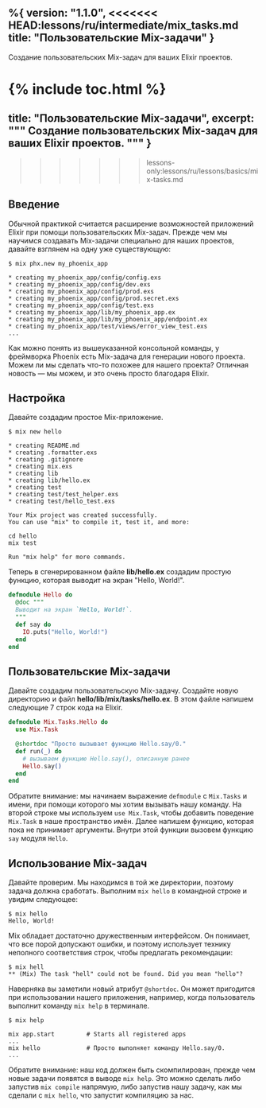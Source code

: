 %{
  version: "1.1.0",
<<<<<<< HEAD:lessons/ru/intermediate/mix_tasks.md
  title: "Пользовательские Mix-задачи"
}
---

Создание пользовательских Mix-задач для ваших Elixir проектов.

{% include toc.html %}
=======
  title: "Пользовательские Mix-задачи",
  excerpt: """
  Создание пользовательских Mix-задач для ваших Elixir проектов.
  """
}
---
>>>>>>> lessons-only:lessons/ru/lessons/basics/mix-tasks.md

## Введение

Обычной практикой считается расширение возможностей приложений Elixir при помощи пользовательских Mix-задач.
Прежде чем мы научимся создавать Mix-задачи специально для наших проектов, давайте взглянем на одну уже существующую:

```shell
$ mix phx.new my_phoenix_app

* creating my_phoenix_app/config/config.exs
* creating my_phoenix_app/config/dev.exs
* creating my_phoenix_app/config/prod.exs
* creating my_phoenix_app/config/prod.secret.exs
* creating my_phoenix_app/config/test.exs
* creating my_phoenix_app/lib/my_phoenix_app.ex
* creating my_phoenix_app/lib/my_phoenix_app/endpoint.ex
* creating my_phoenix_app/test/views/error_view_test.exs
...
```

Как можно понять из вышеуказанной консольной команды, у фреймворка Phoenix есть Mix-задача для генерации нового проекта.
Можем ли мы сделать что-то похожее для нашего проекта? Отличная новость &mdash; мы можем, и это очень просто благодаря Elixir.

## Настройка

Давайте создадим простое Mix-приложение.

```shell
$ mix new hello

* creating README.md
* creating .formatter.exs
* creating .gitignore
* creating mix.exs
* creating lib
* creating lib/hello.ex
* creating test
* creating test/test_helper.exs
* creating test/hello_test.exs

Your Mix project was created successfully.
You can use "mix" to compile it, test it, and more:

cd hello
mix test

Run "mix help" for more commands.
```

Теперь в сгенерированном файле **lib/hello.ex** создадим простую функцию, которая выводит на экран "Hello, World!".

```elixir
defmodule Hello do
  @doc """
  Выводит на экран `Hello, World!`.
  """
  def say do
    IO.puts("Hello, World!")
  end
end
```

## Пользовательские Mix-задачи

Давайте создадим пользовательскую Mix-задачу.
Создайте новую директорию и файл **hello/lib/mix/tasks/hello.ex**.
В этом файле напишем следующие 7 строк кода на Elixir.

```elixir
defmodule Mix.Tasks.Hello do
  use Mix.Task

  @shortdoc "Просто вызывает функцию Hello.say/0."
  def run(_) do
    # вызываем функцию Hello.say(), описанную ранее
    Hello.say()
  end
end
```

Обратите внимание: мы начинаем выражение `defmodule` с `Mix.Tasks` и имени, при помощи которого мы хотим вызывать нашу команду.
На второй строке мы используем `use Mix.Task`, чтобы добавить поведение `Mix.Task` в наше пространство имён.
Далее напишем функцию, которая пока не принимает аргументы.
Внутри этой функции вызовем функцию `say` модуля `Hello`.

## Использование Mix-задач

Давайте проверим.
Мы находимся в той же директории, поэтому задача должна сработать.
Выполним `mix hello` в командной строке и увидим следующее:

```shell
$ mix hello
Hello, World!
```

Mix обладает достаточно дружественным интерфейсом.
Он понимает, что все порой допускают ошибки, и поэтому использует технику неполного соответствия строк, чтобы предлагать рекомендации:

```shell
$ mix hell
** (Mix) The task "hell" could not be found. Did you mean "hello"?
```

Наверняка вы заметили новый атрибут `@shortdoc`. Он может пригодится при использовании нашего приложения, например, когда пользователь выполнит команду `mix help` в терминале.

```shell
$ mix help

mix app.start         # Starts all registered apps
...
mix hello             # Просто выполняет команду Hello.say/0.
...
```

Обратите внимание: наш код должен быть скомпилирован, прежде чем новые задачи появятся в выводе `mix help`.
Это можно сделать либо запустив `mix compile` напрямую, либо запустив нашу задачу, как мы сделали с `mix hello`, что запустит компиляцию за нас.
